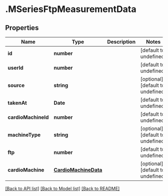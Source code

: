 # .MSeriesFtpMeasurementData

## Properties

Name | Type | Description | Notes
------------ | ------------- | ------------- | -------------
**id** | **number** |  | [default to undefined]
**userId** | **number** |  | [default to undefined]
**source** | **string** |  | [optional] [default to undefined]
**takenAt** | **Date** |  | [default to undefined]
**cardioMachineId** | **number** |  | [default to undefined]
**machineType** | **string** |  | [optional] [default to undefined]
**ftp** | **number** |  | [default to undefined]
**cardioMachine** | [**CardioMachineData**](CardioMachineData.md) |  | [optional] [default to undefined]


[[Back to API list]](../README.md#documentation-for-api-endpoints) [[Back to Model list]](../README.md#documentation-for-models) [[Back to README]](../README.md)
